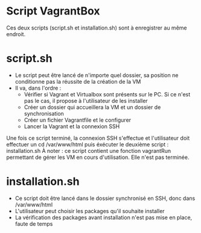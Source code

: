 # Script VagrantBox

Ces deux scripts (script.sh et installation.sh) sont à enregistrer au même endroit. 

# script.sh

- Le script peut être lancé de n'importe quel dossier, sa position ne conditionne pas la réussite de la création de la VM
- Il va, dans l'ordre :
  - Vérifier si Vagrant et Virtualbox sont présents sur le PC. Si ce n'est pas le cas, il propose à l'utilisateur de les installer
  - Créer un dossier qui accueillera la VM et un dossier de synchronisation
  - Créer un fichier Vagrantfile et le configurer 
  - Lancer la Vagrant et la connexion SSH
  
Une fois ce script terminé, la connexion SSH s'effectue et l'utilisateur doit effectuer un cd /var/www/html puis éxécuter le deuxième script : installation.sh
À noter : ce script contient une fonction vagrantRun permettant de gérer les VM en cours d'utilisation. Elle n'est pas terminée.

# installation.sh

- Ce script doit être lancé dans le dossier synchronisé en SSH, donc dans /var/www/html
- L'utilisateur peut choisir les packages qu'il souhaite installer
- La vérification des packages avant installation n'est pas mise en place, faute de temps
